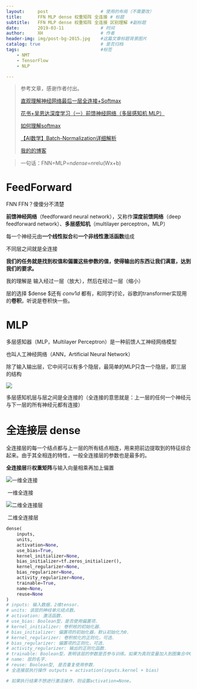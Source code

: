 ```yaml
---
layout:     post   				    # 使用的布局（不需要改）
title:      FFN MLP dense 权重矩阵 全连接 # 标题 
subtitle:   FFN MLP dense 权重矩阵 全连接 区别理解 #副标题
date:       2019-03-11 				# 时间
author:     XH 						# 作者
header-img: img/post-bg-2015.jpg 	#这篇文章标题背景图片
catalog: true 						# 是否归档
tags:								#标签
    - NMT
    - TensorFlow
    - NLP

---
```



> 参考文章，感谢作者付出。
>
> [直观理解神经网络最后一层全连接+Softmax](https://blog.csdn.net/blogshinelee/article/details/84826837/)
>
> [花书+吴恩达深度学习（一）前馈神经网络（多层感知机 MLP）](https://blog.csdn.net/zhq9695/article/details/84337984/)
>
> [如何理解softmax ](https://blog.csdn.net/qq_31713935/article/details/78784408/)
>
> [【AI数学】Batch-Normalization详细解析](https://blog.csdn.net/leviopku/article/details/83109422/)
>
> [我的的博客](https://xinghanzzy.github.io/)



> 一句话：FNN=MLP=n*dense=n*relu(Wx+b) 

# FeedForward

FNN FFN？傻傻分不清楚 

**前馈神经网络**（feedforward neural network），又称作**深度前馈网络**（deep feedforward network）、**多层感知机**（multilayer perceptron，MLP） 

每一个神经元由**一个线性拟合**和**一个非线性激活函数**组成 

不同层之间就是全连接

**我们的任务就是找到权值和偏置这些参数的值，使得输出的东西让我们满意，达到我们的要求。** 

我的理解是 输入经过一层（放大），然后在经过一层（缩小）

层的选择 $dense $还有 $conv1d$ 都有，和同学讨论，谷歌的transformer实现用的**卷积**，听说是卷积快一些。

# MLP

多层感知器（MLP，Multilayer Perceptron）是一种前馈人工神经网络模型 

也叫人工神经网络（ANN，Artificial Neural Network） 

除了输入输出层，它中间可以有多个隐层，最简单的MLP只含一个隐层，即三层的结构 

![](https://ws1.sinaimg.cn/large/4ac7f217ly1g0zzty4jbuj207x03mwer.jpg)

多层感知机层与层之间是全连接的（全连接的意思就是：上一层的任何一个神经元与下一层的所有神经元都有连接） 



# 全连接层 dense

全连接层的每一个结点都与上一层的所有结点相连，用来把前边提取到的特征综合起来。由于其全相连的特性，一般全连接层的参数也是最多的。 

**全连接层**将**权重矩阵**与输入向量相乘再加上偏置 

![一维全连接](https://ws1.sinaimg.cn/large/4ac7f217ly1g1001xjzuqj20b00bb74v.jpg)

​										  一维全连接

![二维全连接层 ](https://ws1.sinaimg.cn/large/4ac7f217ly1g10023khdej20dz0dpwfd.jpg)

​										二维全连接层

```python
dense(
    inputs,
    units,
    activation=None,
    use_bias=True,
    kernel_initializer=None,
    bias_initializer=tf.zeros_initializer(),
    kernel_regularizer=None,
    bias_regularizer=None,
    activity_regularizer=None,
    trainable=True,
    name=None,
    reuse=None
)
# inputs: 输入数据，2维tensor.
# units: 该层的神经单元结点数。
# activation: 激活函数.
# use_bias: Boolean型，是否使用偏置项.
# kernel_initializer: 卷积核的初始化器.
# bias_initializer: 偏置项的初始化器，默认初始化为0.
# kernel_regularizer: 卷积核化的正则化，可选.
# bias_regularizer: 偏置项的正则化，可选.
# activity_regularizer: 输出的正则化函数.
# trainable: Boolean型，表明该层的参数是否参与训练。如果为真则变量加入到图集合中GraphKeys.TRAINABLE_VARIABLES (see tf.Variable).
# name: 层的名字.
# reuse: Boolean型, 是否重复使用参数.
# 全连接层执行操作 outputs = activation(inputs.kernel + bias)

# 如果执行结果不想进行激活操作，则设置activation=None。
```

